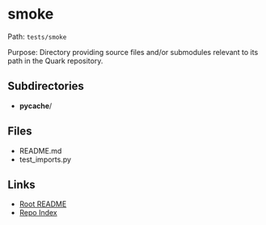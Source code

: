 # smoke

Path: `tests/smoke`

Purpose: Directory providing source files and/or submodules relevant to its path in the Quark repository.

## Subdirectories
- __pycache__/

## Files
- README.md
- test_imports.py

## Links
- [Root README](../README.md)
- [Repo Index](../repo_index.json)
